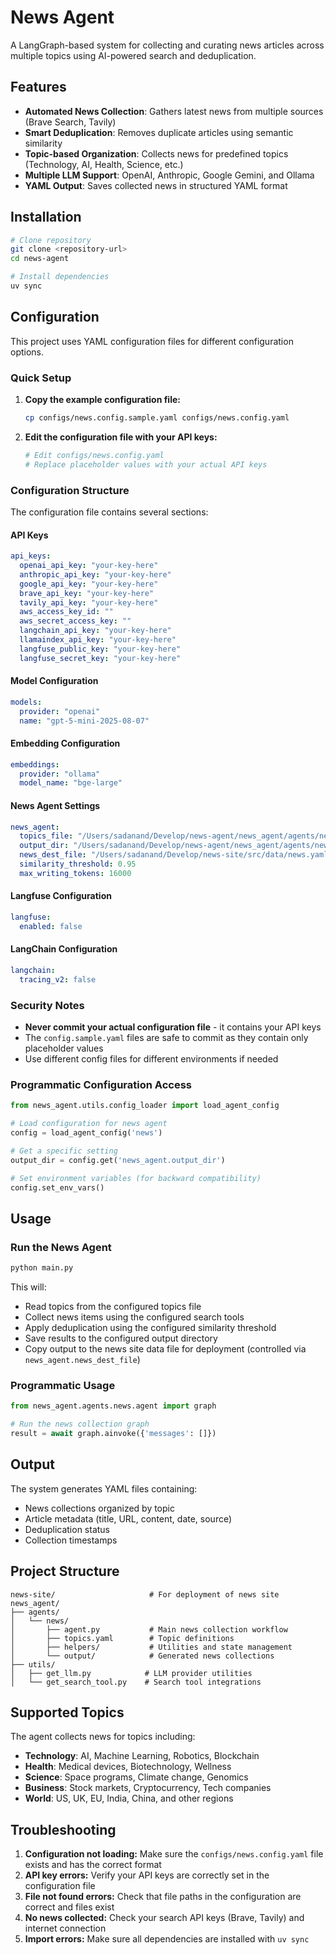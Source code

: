 # News Agent

A LangGraph-based system for collecting and curating news articles across multiple topics using AI-powered search and deduplication.

## Features

- **Automated News Collection**: Gathers latest news from multiple sources (Brave Search, Tavily)
- **Smart Deduplication**: Removes duplicate articles using semantic similarity
- **Topic-based Organization**: Collects news for predefined topics (Technology, AI, Health, Science, etc.)
- **Multiple LLM Support**: OpenAI, Anthropic, Google Gemini, and Ollama
- **YAML Output**: Saves collected news in structured YAML format

## Installation

```bash
# Clone repository
git clone <repository-url>
cd news-agent

# Install dependencies
uv sync
```

## Configuration

This project uses YAML configuration files for different configuration options.

### Quick Setup

1. **Copy the example configuration file:**

   ```bash
   cp configs/news.config.sample.yaml configs/news.config.yaml
   ```

2. **Edit the configuration file with your API keys:**

   ```bash
   # Edit configs/news.config.yaml
   # Replace placeholder values with your actual API keys
   ```

### Configuration Structure

The configuration file contains several sections:

#### API Keys

```yaml
api_keys:
  openai_api_key: "your-key-here"
  anthropic_api_key: "your-key-here"
  google_api_key: "your-key-here"
  brave_api_key: "your-key-here"
  tavily_api_key: "your-key-here"
  aws_access_key_id: ""
  aws_secret_access_key: ""
  langchain_api_key: "your-key-here"
  llamaindex_api_key: "your-key-here"
  langfuse_public_key: "your-key-here"
  langfuse_secret_key: "your-key-here"
```

#### Model Configuration

```yaml
models:
  provider: "openai"
  name: "gpt-5-mini-2025-08-07"
```

#### Embedding Configuration

```yaml
embeddings:
  provider: "ollama"
  model_name: "bge-large"
```

#### News Agent Settings

```yaml
news_agent:
  topics_file: "/Users/sadanand/Develop/news-agent/news_agent/agents/news/topics.yaml"
  output_dir: "/Users/sadanand/Develop/news-agent/news_agent/agents/news/output"
  news_dest_file: "/Users/sadanand/Develop/news-site/src/data/news.yaml"
  similarity_threshold: 0.95
  max_writing_tokens: 16000
```

#### Langfuse Configuration

```yaml
langfuse:
  enabled: false
```

#### LangChain Configuration

```yaml
langchain:
  tracing_v2: false
```

### Security Notes

- **Never commit your actual configuration file** - it contains your API keys
- The `config.sample.yaml` files are safe to commit as they contain only placeholder values
- Use different config files for different environments if needed

### Programmatic Configuration Access

```python
from news_agent.utils.config_loader import load_agent_config

# Load configuration for news agent
config = load_agent_config('news')

# Get a specific setting
output_dir = config.get('news_agent.output_dir')

# Set environment variables (for backward compatibility)
config.set_env_vars()
```

## Usage

### Run the News Agent

```bash
python main.py
```

This will:

- Read topics from the configured topics file
- Collect news items using the configured search tools
- Apply deduplication using the configured similarity threshold
- Save results to the configured output directory
- Copy output to the news site data file for deployment (controlled via `news_agent.news_dest_file`)

### Programmatic Usage

```python
from news_agent.agents.news.agent import graph

# Run the news collection graph
result = await graph.ainvoke({'messages': []})
```

## Output

The system generates YAML files containing:

- News collections organized by topic
- Article metadata (title, URL, content, date, source)
- Deduplication status
- Collection timestamps

## Project Structure

```text
news-site/                     # For deployment of news site
news_agent/
├── agents/
│   └── news/
│       ├── agent.py           # Main news collection workflow
│       ├── topics.yaml        # Topic definitions
│       ├── helpers/           # Utilities and state management
│       └── output/            # Generated news collections
├── utils/
│   ├── get_llm.py            # LLM provider utilities
│   └── get_search_tool.py    # Search tool integrations
```

## Supported Topics

The agent collects news for topics including:

- **Technology**: AI, Machine Learning, Robotics, Blockchain
- **Health**: Medical devices, Biotechnology, Wellness
- **Science**: Space programs, Climate change, Genomics
- **Business**: Stock markets, Cryptocurrency, Tech companies
- **World**: US, UK, EU, India, China, and other regions

## Troubleshooting

1. **Configuration not loading:** Make sure the `configs/news.config.yaml` file exists and has the correct format
2. **API key errors:** Verify your API keys are correctly set in the configuration file
3. **File not found errors:** Check that file paths in the configuration are correct and files exist
4. **No news collected:** Check your search API keys (Brave, Tavily) and internet connection
5. **Import errors:** Make sure all dependencies are installed with `uv sync`
